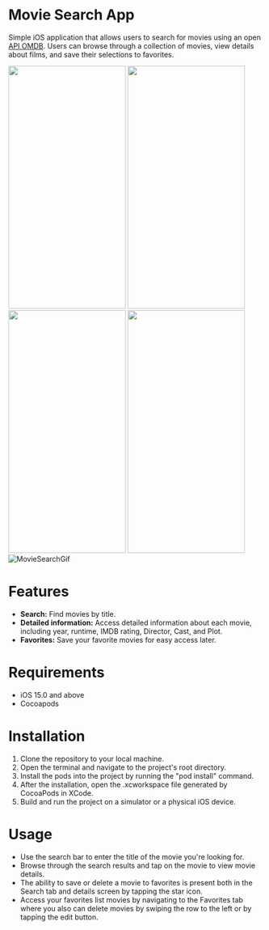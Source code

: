 # Movie Search App
Simple iOS application that allows users to search for movies using an open [API OMDB](http://www.omdbapi.com). Users can browse through a collection of movies, view details about films, and save their selections to favorites.

<img src="https://github.com/AlexStariy91/MovieSearch/assets/133584636/87b6598c-e712-41e7-89a4-eb9408b18cfe" width="232" height="480" /> <img src="https://github.com/AlexStariy91/MovieSearch/assets/133584636/c3259db8-74d1-46b9-9bd8-1d53821d38d7" width="232" height="480" /> <img src="https://github.com/AlexStariy91/MovieSearch/assets/133584636/47918aa4-32e5-4c4a-98dc-aaa7eb83c632" width="232" height="480" />
<img src="https://github.com/AlexStariy91/MovieSearch/assets/133584636/e08a8137-ea1b-4bbf-85fd-f7961b3b65bd" width="232" height="480" /> ![MovieSearchGif](https://github.com/AlexStariy91/MovieSearch/assets/133584636/5c54d6e8-c5b5-4091-8f64-35610082afa8)

# Features
- **Search:** Find movies by title.
- **Detailed information:** Access detailed information about each movie, including year, runtime, IMDB rating, Director, Cast, and Plot.
- **Favorites:** Save your favorite movies for easy access later.

# Requirements
- iOS 15.0 and above
- Cocoapods

# Installation
1. Clone the repository to your local machine.
2. Open the terminal and navigate to the project's root directory.
3. Install the pods into the project by running the "pod install" command.
4. After the installation, open the .xcworkspace file generated by CocoaPods in XCode.
5. Build and run the project on a simulator or a physical iOS device.

# Usage
- Use the search bar to enter the title of the movie you're looking for.
- Browse through the search results and tap on the movie to view movie details.
- The ability to save or delete a movie to favorites is present both in the Search tab and details screen by tapping the star icon.
- Access your favorites list movies by navigating to the Favorites tab where you also can delete movies by swiping the row to the left or by tapping the edit button.
